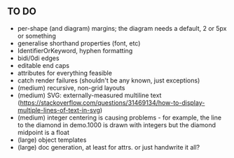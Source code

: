 TO DO
-----

* per-shape (and diagram) margins; the diagram needs a default, 2 or 5px or something
* generalise shorthand properties (font, etc)
* IdentifierOrKeyword, hyphen formatting
* bidi/0di edges
* editable end caps
* attributes for everything feasible
* catch render failures (shouldn't be any known, just exceptions)
* (medium) recursive, non-grid layouts
* (medium) SVG: externally-measured multiline text (https://stackoverflow.com/questions/31469134/how-to-display-multiple-lines-of-text-in-svg)
* (medium) integer centering is causing problems - for example, the line to the diamond in demo.1000 is drawn with integers but the diamond midpoint is a float
* (large) object templates
* (large) doc generation, at least for attrs. or just handwrite it all?
